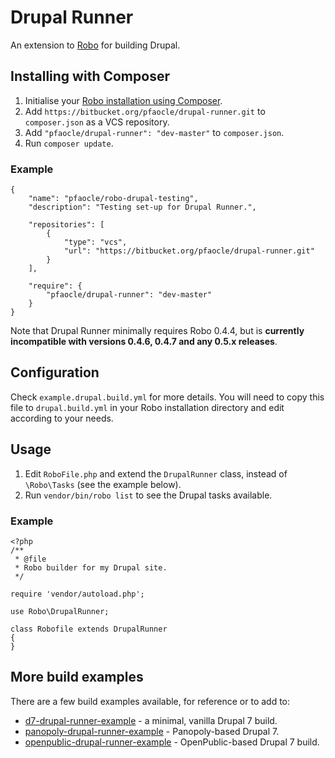 Drupal Runner
=============
An extension to [Robo](https://github.com/Codegyre/Robo) for building Drupal.

Installing with Composer
------------------------
1. Initialise your [Robo installation using Composer](https://github.com/Codegyre/Robo/blob/master/README.md#installing).
2. Add `https://bitbucket.org/pfaocle/drupal-runner.git` to `composer.json` as
   a VCS repository.
3. Add `"pfaocle/drupal-runner": "dev-master"` to `composer.json`.
4. Run `composer update`.

### Example

    {
        "name": "pfaocle/robo-drupal-testing",
        "description": "Testing set-up for Drupal Runner.",

        "repositories": [
            {
                "type": "vcs",
                "url": "https://bitbucket.org/pfaocle/drupal-runner.git"
            }
        ],

        "require": {
            "pfaocle/drupal-runner": "dev-master"
        }
    }

Note that Drupal Runner minimally requires Robo 0.4.4, but is **currently
incompatible with versions 0.4.6, 0.4.7 and any 0.5.x releases**.

Configuration
-------------
Check `example.drupal.build.yml` for more details. You will need to copy this
file to `drupal.build.yml` in your Robo installation directory and edit
according to your needs.

Usage
-----
1. Edit `RoboFile.php` and extend the `DrupalRunner` class, instead of
   `\Robo\Tasks` (see the example below).
2. Run `vendor/bin/robo list` to see the Drupal tasks available.

### Example

    <?php
    /**
     * @file
     * Robo builder for my Drupal site.
     */

    require 'vendor/autoload.php';

    use Robo\DrupalRunner;

    class Robofile extends DrupalRunner
    {
    }

More build examples
-------------------
There are a few build examples available, for reference or to add to:

* [d7-drupal-runner-example](https://github.com/pfaocle/d7-drupal-runner-example) - a minimal, vanilla Drupal 7 build.
* [panopoly-drupal-runner-example](https://github.com/pfaocle/panopoly-drupal-runner-example) - Panopoly-based Drupal 7.
* [openpublic-drupal-runner-example](https://github.com/pfaocle/openpublic-drupal-runner-example) - OpenPublic-based Drupal 7 build.
